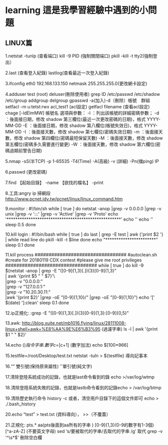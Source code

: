 # learning 這是我學習經驗中遇到的小問題

## LINUX篇

1.netstat -tunlp (查看端口)   kill -9 PID (強制關閉端口) pkill -kill -t tty2(強制登出）

2.last (查看登入紀錄) lastlog(查看最近一次登入紀錄)

3.ifconfig eth0 192.168.133.150 netmask 255.255.255.0(更改網卡設定)

4.adduser test (root)   deluser(刪除使用者)  grep ID /etc/passwd  /etc/shadow /etc/group  addgroup delgroup gpasswd -a(加入)-d（刪除）帳號　群組       
setfacl -m u:tetst:rwx acl_test1 (acl設定)  getfacl filename (查看acl設定) 
chage [-ldEImMW] 帳號名
選項與參數：
-l ：列出該帳號的詳細密碼參數；
-d ：後面接日期，修改 shadow 第三欄位(最近一次更改密碼的日期)，格式 YYYY-MM-DD
-E ：後面接日期，修改 shadow 第八欄位(帳號失效日)，格式 YYYY-MM-DD
-I ：後面接天數，修改 shadow 第七欄位(密碼失效日期)
-m ：後面接天數，修改 shadow 第四欄位(密碼最短保留天數)
-M ：後面接天數，修改 shadow 第五欄位(密碼多久需要進行變更)
-W ：後面接天數，修改 shadow 第六欄位(密碼過期前警告日期)



5.nmap -sS(半TCP) -p 1-65535 -T4(Time) -A(高級) -v
(詳細) -Pn(擋ping) IP

6.passwd (更改密碼)

7.find 【起始目錄】 -name 【欲找的檔名】 -print

8.工具:angry ip 掃網段
http://www.pcnet.idv.tw/pcnet/linux/linux_command.htm

9.monitor :
#!/bin/sh
while [ true ]
do
netstat -anop |grep -v 0.0.0.0 |grep -v unix |grep -v ':::' |grep -v 'Active' |grep -v 'Proto'
echo '****************************************************'
echo ''
echo ''
sleep 0.5
done

10.kill login :
#!/bin/bash 
while [ true ]
do
last | grep -E test | awk {'print $2 '} | while read line
do
    pkill -kill -t  $line
done
echo "***********************"
sleep 0.1
done


11.kill process
#################################
#autoclean.sh
#create for 20180119 CDX contest
#please give me root privileges
#################################
while [ true ]
do
        kill -9  $(netstat -anop  | grep -E "([0-9]{1,3}[\.]){3}[0-9]{1,3}" \
        | awk '{print $5 " " $7}'\  
        |grep -v "0.0.0.0:" \
        |grep -v "127.0.0.1:" \
        |grep -v "10.20.30.11:" \
        |awk '{print $2}' |grep -oE "[0-9]{1,10}/" |grep -oE "[0-9]{1,10}")
        echo '[' $(date) ']:clean'
        sleep 0.1
done


12.ip正規化:
:grep -E "([0-9]{1,3}[\.]){3}[0-9]{1,3}\:[0-9]{0,5}"



13.awk:
http://blog.xuite.net/mb1016.flying/linux/28111008-linux+shell+awk+%E8%AA%9E%E6%B3%95 (過濾字串)
ls -l | awk '{print $1 "   " $2}'

14.echo $()指令 {}字串.數字  c=$[c+1] (數字加法)  echo $[100*966]

15.testfile=/root/Desktop/test.txt
netstat -tuln > ${testfile}  導向記事本

16.“” 雙引號(保持原來屬性) ''單引號(純文字)

17.清除登陸系統成功的記錄，也就是last命令看到的錄 echo >/var/log/wtmp

18.清除登陸系統失敗的記錄，也就是lastb命令看到的記錄echo > /var/log/btmp 

19.清除歷史執行命令 history -c 或者，清空用戶目錄下的這個文件即可 echo > ./.bash_history

20.echo “test” > test.txt  (資料導向）， >>（不覆蓋）

21.正規化: pts.* aa(pts後面到aa所有的字串  )       [0-9]{1,3}(0-9的數字有1-3個)   [^a-zA-Z] (不要英文字母)
sed ‘s/要被取代的字串/去取代的字串 /g’ 取代        grep -v '^\s*$' 刪除空白欄







